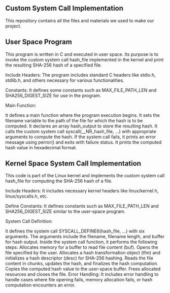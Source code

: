 
## Custom System Call Implementation 

This repository contains all the files and materials we used to make our project. 

## User Space Program

This program is written in C and executed in user space. Its purpose is to invoke the custom system call hash_file implemented in the kernel and print the resulting SHA-256 hash of a specified file.

Include Headers: The program includes standard C headers like stdio.h, stdlib.h, and others necessary for various functionalities.

Constants: It defines some constants such as MAX_FILE_PATH_LEN and SHA256_DIGEST_SIZE for use in the program.

Main Function:

It defines a main function where the program execution begins.
It sets the filename variable to the path of the file for which the hash is to be computed.
It declares an array hash_output to store the resulting hash.
It calls the custom system call syscall(__NR_hash_file, ...) with appropriate arguments to compute the hash.
If the system call fails, it prints an error message using perror() and exits with failure status.
It prints the computed hash value in hexadecimal format.

## Kernel Space System Call Implementation

This code is part of the Linux kernel and implements the custom system call hash_file for computing the SHA-256 hash of a file.

Include Headers: It includes necessary kernel headers like linux/kernel.h, linux/syscalls.h, etc.

Define Constants: It defines constants such as MAX_FILE_PATH_LEN and SHA256_DIGEST_SIZE similar to the user-space program.

System Call Definition:

It defines the system call SYSCALL_DEFINE6(hash_file, ...) with six arguments.
The arguments include the filename, filename length, and buffer for hash output.
Inside the system call function, it performs the following steps:
Allocates memory for a buffer to read file content (buf).
Opens the file specified by the user.
Allocates a hash transformation object (tfm) and initializes a hash descriptor (desc) for SHA-256 hashing.
Reads the file content in chunks, updates the hash, and finalizes the hash computation.
Copies the computed hash value to the user-space buffer.
Frees allocated resources and closes the file.
Error Handling: It includes error handling to handle cases where file opening fails, memory allocation fails, or hash computation encounters an error.


